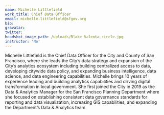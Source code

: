 ```yaml
---
name: Michelle Littlefield
work_title: Chief Data Officer
email: michelle.littlefield@sfgov.org
bio: 
gravatar: 
twitter: 
headshot_image_path: /uploads/Blake Valenta_circle.jpg
instructor: 'No'
---
```


Michelle Littlefield is the Chief Data Officer for the City and County of San Francisco, where she leads the City’s data strategy and expansion of the City’s analytics ecosystem including building centralized access to data, developing citywide data policy, and expanding business intelligence, data science, and data engineering capabilities.  Michelle brings 10 years of experience leading and building analytics capabilities and driving digital transformation in local government. She first joined the City in 2019 as the Data & Analytics Manager for the San Francisco Planning Department where she focused on establishing consistent data governance standards for reporting and data visualization, increasing GIS capabilities, and expanding the Department’s Data & Analytics team.  
